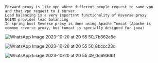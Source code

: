```
Forward proxy is like vpn where different people request to same vpn and that vpn request to 1 server
Load balancing is a very important functionality of Reverse proxy 
NGINX provides load balancing 
In spring boot Reverse proxy is done using Apache Tomcat (Apache is common reverse proxy, but tomcat is specially designed for java)
```
![WhatsApp Image 2023-10-20 at 20 55 50_7b662e5e](https://github.com/itsamrit/system-design-primer/assets/86003701/755cbcd4-d9a7-4a6e-bd8f-0b3cdc49ded6)

![WhatsApp Image 2023-10-20 at 20 55 50_8bccc23d](https://github.com/itsamrit/system-design-primer/assets/86003701/e9a0e007-a85c-40bb-82ad-d2bdcebb5521)

![WhatsApp Image 2023-10-20 at 20 55 49_0c6930bf](https://github.com/itsamrit/system-design-primer/assets/86003701/f8f45b29-d77e-4e54-b940-a0f355d3b0ae)

